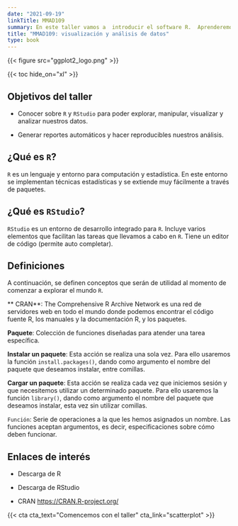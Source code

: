 ```yaml
---
date: "2021-09-19"
linkTitle: MMAD109
summary: En este taller vamos a  introducir el software R.  Aprenderemos herramientas básicas para la visualización y el análisis de datos. Finalmente, aprenderemos a realizar informes automáticos.
title: "MMAD109: visualización y análisis de datos"
type: book
---
```


{{< figure src="ggplot2_logo.png" >}}

{{< toc hide_on="xl" >}}

## Objetivos del taller

* Conocer sobre `R` y `RStudio` para poder explorar, manipular, visualizar y analizar nuestros datos.

* Generar reportes automáticos y hacer reproducibles nuestros análisis.

## ¿Qué es `R`?

`R` es un lenguaje y entorno para computación y estadística. En este entorno se implementan técnicas estadísticas y se extiende muy fácilmente a través de paquetes.


## ¿Qué es `RStudio`?

`RStudio` es un entorno de desarrollo integrado para `R`. Incluye varios elementos que facilitan las tareas que llevamos a cabo en `R`. Tiene un editor de código (permite auto completar).


## Definiciones

A continuación, se definen conceptos que serán de utilidad al momento de comenzar a explorar el mundo `R`.

** CRAN**:  The Comprehensive R Archive Network es una red de servidores web en todo el mundo donde podemos encontrar el código fuente R, los manuales y la documentación R, y los paquetes.

**Paquete**: Colección de funciones diseñadas para atender una tarea específica. 

**Instalar un paquete**: Esta acción se realiza una sola vez. Para ello usaremos la función `install.packages()`, dando como argumento el nombre del paquete que deseamos instalar, entre comillas. 

**Cargar  un paquete**: Esta acción se realiza cada vez que iniciemos sesión y que necesitemos utilizar un determinado paquete. Para ello usaremos la función `library()`, dando como argumento el nombre del paquete que deseamos instalar, esta vez sin utilizar comillas. 

`Función`: Serie de operaciones a la que les hemos asignados un nombre. Las funciones aceptan argumentos, es decir, especificaciones sobre cómo deben funcionar.

## Enlaces de interés

* Descarga de R

* Descarga de RStudio

* CRAN https://CRAN.R-project.org/





{{< cta cta_text="Comencemos con el taller" cta_link="scatterplot" >}}

